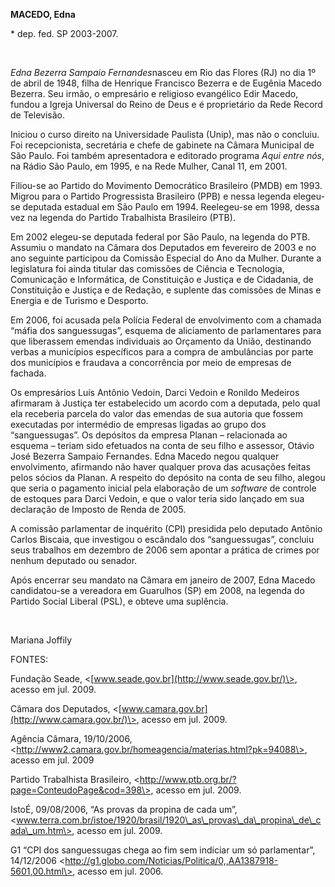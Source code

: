 **MACEDO, Edna**

\* dep. fed. SP 2003-2007.

 

*Edna Bezerra Sampaio Fernandes*nasceu em Rio das Flores (RJ) no dia 1º
de abril de 1948, filha de Henrique Francisco Bezerra e de Eugênia
Macedo Bezerra. Seu irmão, o empresário e religioso evangélico Edir
Macedo, fundou a Igreja Universal do Reino de Deus e é proprietário da
Rede Record de Televisão.

Iniciou o curso direito na Universidade Paulista (Unip), mas não o
concluiu. Foi recepcionista, secretária e chefe de gabinete na Câmara
Municipal de São Paulo. Foi também apresentadora e editorado programa
*Aqui entre nós*, na Rádio São Paulo, em 1995, e na Rede Mulher, Canal
11, em 2001.

Filiou-se ao Partido do Movimento Democrático Brasileiro (PMDB) em 1993.
Migrou para o Partido Progressista Brasileiro (PPB) e nessa legenda
elegeu-se deputada estadual em São Paulo em 1994. Reelegeu-se em 1998,
dessa vez na legenda do Partido Trabalhista Brasileiro (PTB).

Em 2002 elegeu-se deputada federal por São Paulo, na legenda do PTB.
Assumiu o mandato na Câmara dos Deputados em fevereiro de 2003 e no ano
seguinte participou da Comissão Especial do Ano da Mulher. Durante a
legislatura foi ainda titular das comissões de Ciência e Tecnologia,
Comunicação e Informática, de Constituição e Justiça e de Cidadania, de
Constituição e Justiça e de Redação, e suplente das comissões de Minas e
Energia e de Turismo e Desporto.

Em 2006, foi acusada pela Polícia Federal de envolvimento com a chamada
“máfia dos sanguessugas”, esquema de aliciamento de parlamentares para
que liberassem emendas individuais ao Orçamento da União, destinando
verbas a municípios específicos para a compra de ambulâncias por parte
dos municípios e fraudava a concorrência por meio de empresas de
fachada.

Os empresários Luís Antônio Vedoin, Darci Vedoin e Ronildo Medeiros
afirmaram à Justiça ter estabelecido um acordo com a deputada, pelo qual
ela receberia parcela do valor das emendas de sua autoria que fossem
executadas por intermédio de empresas ligadas ao grupo dos
“sanguessugas”. Os depósitos da empresa Planan – relacionada ao esquema
– teriam sido efetuados na conta de seu filho e assessor, Otávio José
Bezerra Sampaio Fernandes. Edna Macedo negou qualquer envolvimento,
afirmando não haver qualquer prova das acusações feitas pelos sócios da
Planan. A respeito do depósito na conta de seu filho, alegou que seria o
pagamento inicial pela elaboração de um *software* de controle de
estoques para Darci Vedoin, e que o valor teria sido lançado em sua
declaração de Imposto de Renda de 2005.

A comissão parlamentar de inquérito (CPI) presidida pelo deputado
Antônio Carlos Biscaia, que investigou o escândalo dos “sanguessugas”,
concluiu seus trabalhos em dezembro de 2006 sem apontar a prática de
crimes por nenhum deputado ou senador.

Após encerrar seu mandato na Câmara em janeiro de 2007, Edna Macedo
candidatou-se a vereadora em Guarulhos (SP) em 2008, na legenda do
Partido Social Liberal (PSL), e obteve uma suplência.

 

Mariana Joffily

FONTES:

Fundação Seade, \<[www.seade.gov.br](http://www.seade.gov.br/)\>, acesso
em jul. 2009.

Câmara dos Deputados,
\<[www.camara.gov.br](http://www.camara.gov.br/)\>, acesso em jul. 2009.

Agência Câmara, 19/10/2006,
\<http://www2.camara.gov.br/homeagencia/materias.html?pk=94088\>, acesso
em jul. 2009

Partido Trabalhista Brasileiro,
\<http://www.ptb.org.br/?page=ConteudoPage&cod=398\>, acesso em jul.
2009.

IstoÉ, 09/08/2006, “As provas da propina de cada um”, 
\<www.terra.com.br/istoe/1920/brasil/1920\_as\_provas\_da\_propina\_de\_cada\_um.htm\>,
acesso em jul. 2009.

G1 “CPI dos sanguessugas chega ao fim sem indiciar um só parlamentar”,
14/12/2006
\<http://g1.globo.com/Noticias/Politica/0,,AA1387918-5601,00.html\>,
acesso em jul. 2006.
